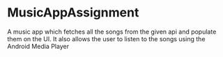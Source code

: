 # MusicAppAssignment
A music app which fetches all the songs from the given api and populate them on the UI. It also allows the user to listen to the songs using the Android Media Player

